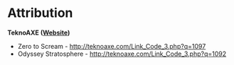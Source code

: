 # Attribution

**TeknoAXE ([Website](http://teknoaxe.com/Home.php))**
- Zero to Scream - http://teknoaxe.com/Link_Code_3.php?q=1097
- Odyssey Stratosphere - http://teknoaxe.com/Link_Code_3.php?q=1092